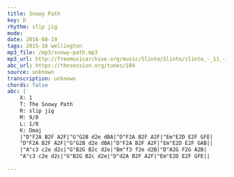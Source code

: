 ```yaml
---
title: Snowy Path
key: D
rhythm: slip jig
mode: 
date: 2016-08-19
tags: 2015-16 wellington
mp3_file: /mp3/snowy-path.mp3
mp3_url: http://freemusicarchive.org/music/Slinte/Slinte/slinte_-_11_-_si_beag_si_mor_snowy_path
abc_url: https://thesession.org/tunes/104
source: unknown
transcription: unknown
chords: false
abc: |
    X: 1
    T: The Snowy Path
    R: slip jig
    M: 9/8
    L: 1/8
    K: Dmaj
    |"D"F2A B2F A2F|"G"G2B d2e dBA|"D"F2A B2F A2F|"Em"E2D E2F GFE|
    "D"F2A B2F A2F|"G"G2B d2e dBA|"D"F2A B2F A2F|"Em"E2D E2F GAB||
    |"A"c3 c2e d2c|"G"B2G B2c d2e|"Bm"f3 f2e d2B|"D"A2G F2G A2B|
    "A"c3 c2e d2c|"G"B2G B2c d2e|"D"d2A B2F A2F|"Em"E2D E2F GFE||
    
---
```


